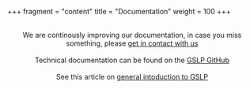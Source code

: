 +++
fragment = "content"
title = "Documentation"
weight = 100
+++

<p style='text-align: center;'>
</br>
We are continously improving our documentation, in case you miss something, please <a href="contact">get in contact with us</a>
</br>
</br>
Technical documentation can be found on the <a href="https://github.com/eclipse/glsp">GSLP GitHub</a>
</br>
</br>
See this article on <a href="https://eclipsesource.com/?p=41907&preview=true"> general intoduction to GSLP</a>
</p>
